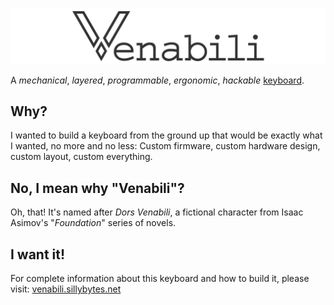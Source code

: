 ![The Venabili keyboard](./artwork/logo_margin.png)

A *mechanical*, *layered*, *programmable*, *ergonomic*, *hackable*
[keyboard](http://venabili.sillybytes.net).

## Why?

I wanted to build a keyboard from the ground up that would be exactly what I
wanted, no more and no less: Custom firmware, custom hardware design, custom
layout, custom everything.

## No, I mean why "Venabili"?

Oh, that! It's named after *Dors Venabili*, a fictional character from Isaac
Asimov's "*Foundation*" series of novels.

## I want it!

For complete information about this keyboard and how to build it, please visit:
[venabili.sillybytes.net](http://venabili.sillybytes.net)
